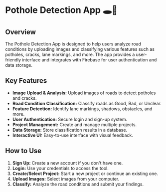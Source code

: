 # Pothole Detection App 🕳️🚗

## Overview
The Pothole Detection App is designed to help users analyze road conditions by uploading images and classifying various features such as potholes, cracks, lane markings, and more. The app provides a user-friendly interface and integrates with Firebase for user authentication and data storage.

## Key Features
- **Image Upload & Analysis:** Upload images of roads to detect potholes and cracks.
- **Road Condition Classification:** Classify roads as Good, Bad, or Unclear.
- **Feature Detection:** Identify lane markings, shadows, obstacles, and more.
- **User Authentication:** Secure login and sign-up system.
- **Project Management:** Create and manage multiple projects.
- **Data Storage:** Store classification results in a database.
- **Interactive UI:** Easy-to-use interface with visual feedback.

## How to Use
1. **Sign Up:** Create a new account if you don't have one.
2. **Login:** Use your credentials to access the tool.
3. **Create/Select Project:** Start a new project or continue an existing one.
4. **Upload Images:** Select images from your computer.
5. **Classify:** Analyze the road conditions and submit your findings.




